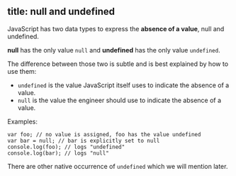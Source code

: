 title: null and undefined
---
JavaScript has two data types to express the **absence of a value**, null and
undefined.

**null** has the only value `null` and **undefined** has the only value
`undefined`.

The difference between those two is subtle and is best explained by how to use
them:

- `undefined` is the value JavaScript itself uses to indicate the absence of a
  value.
- `null` is the value the engineer should use to indicate the absence of a
  value.

Examples:

```
var foo; // no value is assigned, foo has the value undefined
var bar = null; // bar is explicitly set to null
console.log(foo); // logs "undefined"
console.log(bar); // logs "null"
```

There are other native occurrence of `undefined` which we will mention later.
